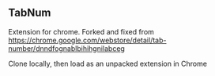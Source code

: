 ## TabNum

Extension for chrome.  Forked and fixed from
https://chrome.google.com/webstore/detail/tab-number/dnndfognablbihihgnilabceg

Clone locally, then load as an unpacked extension in Chrome
